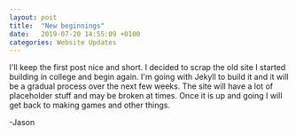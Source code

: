 ```yaml
---
layout: post
title:  "New beginnings"
date:   2019-07-20 14:55:09 +0100
categories: Website Updates
---
```

I'll keep the first post nice and short. I decided to scrap the old site I started building in college and begin again.
I'm going with Jekyll to build it and it will be a gradual process over the next few weeks. The site will have a lot of placeholder stuff and may be broken at times. 
Once it is up and going I will get back to making games and other things.

-Jason
